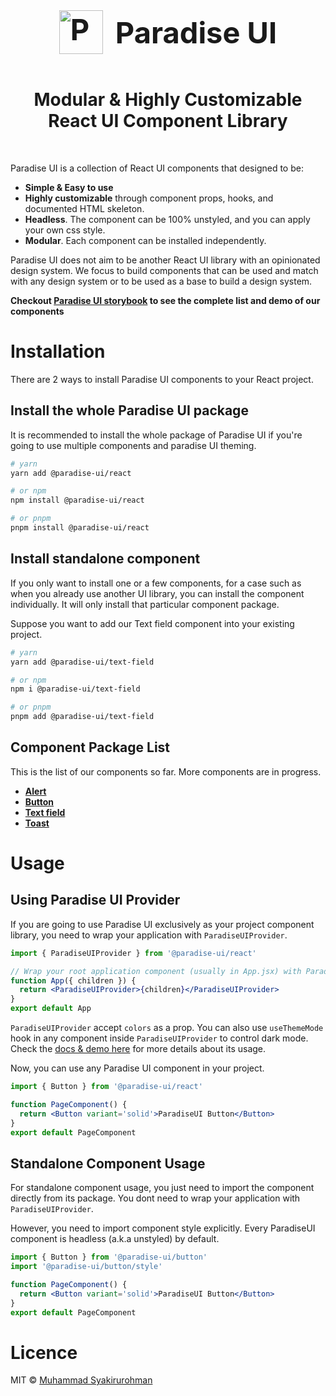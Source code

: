 <a href="https://github.com/devaradise/paradise-ui" style="display:flex; align-items:center; justify-content:center; text-decoration:none; gap:20px; color: inherit; font-size:47px; font-weight: bold;">
  <img src="https://github.com/devaradise/paradise-ui/assets/10844342/bcfe878a-4c5e-4729-aa60-7f20bbdaacd8" alt="Paradise UI" width="70" /> Paradise UI
</a>
<br/>
<h1 align="center">Modular & Highly Customizable React UI Component Library</h1>
<br />

Paradise UI is a collection of React UI components that designed to be:
- **Simple & Easy to use**
- **Highly customizable** through component props, hooks, and documented HTML skeleton.
- **Headless**. The component can be 100% unstyled, and you can apply your own css style.
- **Modular**. Each component can be installed independently.

Paradise UI does not aim to be another React UI library with an opinionated design system. We focus to build components that can be used and match with any design system or to be used as a base to build a design system.

**Checkout <a href="https://paradise-ui.vercell.app" target="_blank">Paradise UI storybook</a> to see the complete list and demo of our components**

# Installation

There are 2 ways to install Paradise UI components to your React project.

## Install the whole Paradise UI package
It is recommended to install the whole package of Paradise UI if you're going to use multiple components and paradise UI theming.

```sh
# yarn
yarn add @paradise-ui/react

# or npm
npm install @paradise-ui/react

# or pnpm
pnpm install @paradise-ui/react
```

## Install standalone component
If you only want to install one or a few components, for a case such as when you already use another UI library, you can install the component individually. It will only install that particular component package.

Suppose you want to add our Text field component into your existing project.

```sh
# yarn
yarn add @paradise-ui/text-field

# or npm
npm i @paradise-ui/text-field

# or pnpm
pnpm add @paradise-ui/text-field
```

## Component Package List
This is the list of our components so far. More components are in progress.

- **<a href="https://www.npmjs.com/package/@paradise-ui/alert" target="_blank">Alert</a>**
- **<a href="https://www.npmjs.com/package/@paradise-ui/button" target="_blank">Button</a>**
- **<a href="https://www.npmjs.com/package/@paradise-ui/text-field" target="_blank">Text field</a>**
- **<a href="https://www.npmjs.com/package/@paradise-ui/toast" target="_blank">Toast</a>**

# Usage
## Using Paradise UI Provider

If you are going to use Paradise UI exclusively as your project component library, you need to wrap your application with `ParadiseUIProvider`.

```jsx
import { ParadiseUIProvider } from '@paradise-ui/react'

// Wrap your root application component (usually in App.jsx) with ParadiseUIProvider
function App({ children }) {
  return <ParadiseUIProvider>{children}</ParadiseUIProvider>
}
export default App
```

`ParadiseUIProvider` accept `colors` as a prop. You can also use `useThemeMode` hook in any component inside `ParadiseUIProvider` to control dark mode. Check the <a href="https://paradise-ui.vercel.app/?path=/docs/provider-paradiseuiprovider--docs" target="_blank">docs & demo here</a> for more details about its usage.

Now, you can use any Paradise UI component in your project.

```jsx
import { Button } from '@paradise-ui/react'

function PageComponent() {
  return <Button variant='solid'>ParadiseUI Button</Button>
}
export default PageComponent
```

## Standalone Component Usage

For standalone component usage, you just need to import the component directly from its package. You dont need to wrap your application with `ParadiseUIProvider`.

However, you need to import component style explicitly. Every ParadiseUI component is headless (a.k.a unstyled) by default.

```jsx
import { Button } from '@paradise-ui/button'
import '@paradise-ui/button/style'

function PageComponent() {
  return <Button variant='solid'>ParadiseUI Button</Button>
}
export default PageComponent
```

# Licence
MIT © [Muhammad Syakirurohman](https://github.com/syakirurahman)